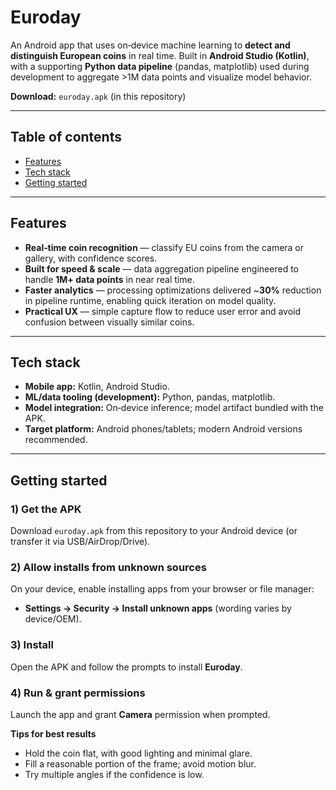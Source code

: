 # Euroday

An Android app that uses on‑device machine learning to **detect and distinguish European coins** in real time. Built in **Android Studio (Kotlin)**, with a supporting **Python data pipeline** (pandas, matplotlib) used during development to aggregate >1M data points and visualize model behavior.

**Download:** `euroday.apk` (in this repository)

---

## Table of contents

* [Features](#features)
* [Tech stack](#tech-stack)
* [Getting started](#getting-started)

---

## Features

* **Real‑time coin recognition** — classify EU coins from the camera or gallery, with confidence scores.
* **Built for speed & scale** — data aggregation pipeline engineered to handle **1M+ data points** in near real time.
* **Faster analytics** — processing optimizations delivered \~**30%** reduction in pipeline runtime, enabling quick iteration on model quality.
* **Practical UX** — simple capture flow to reduce user error and avoid confusion between visually similar coins.

---

## Tech stack

* **Mobile app:** Kotlin, Android Studio.
* **ML/data tooling (development):** Python, pandas, matplotlib.
* **Model integration:** On‑device inference; model artifact bundled with the APK.
* **Target platform:** Android phones/tablets; modern Android versions recommended.

---

## Getting started

### 1) Get the APK

Download `euroday.apk` from this repository to your Android device (or transfer it via USB/AirDrop/Drive).

### 2) Allow installs from unknown sources

On your device, enable installing apps from your browser or file manager:

* **Settings → Security → Install unknown apps** (wording varies by device/OEM).

### 3) Install

Open the APK and follow the prompts to install **Euroday**.

### 4) Run & grant permissions

Launch the app and grant **Camera** permission when prompted.

**Tips for best results**

* Hold the coin flat, with good lighting and minimal glare.
* Fill a reasonable portion of the frame; avoid motion blur.
* Try multiple angles if the confidence is low.
